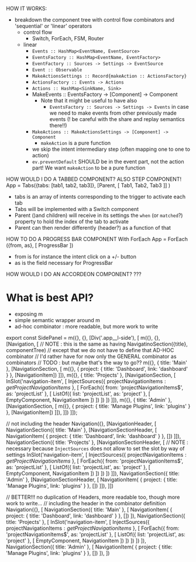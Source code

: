 HOW IT WORKS:
- breakdown the component tree with control flow combinators and 'sequential' or 'linear' operators
  - control flow
    - Switch, ForEach, FSM, Router
  - linear
    - `Events :: HashMap<EventName, EventSource>`
    - `EventsFactory :: HashMap<EventName, EventFactory>`
    - `EventFactory :: Sources -> Settings -> EventSource`
    - `Event :: Observable`
    - `MakeActionsSettings :: Record{makeAction :: ActionsFactory}`
    - `ActionsFactory :: Events -> Actions`
    - `Actions :: HashMap<SinkName, Sink>`
    - MakeEvents :: EventsFactory -> [Component] -> Component
      - Note that it might be useful to have also 
        - `EventsFactory :: Sources -> Settings -> Events` in case we need to make events from other previously made events (! be careful with the share and replay semantics there!!)
    - `MakeActions :: MakeActionsSettings -> [Component] -> Component` 
      - `makeAction` is a pure function
    - we skip the intent intermediary step (often mapping one to one to action)
    - `ev.preventDefault` SHOULD be in the event part, not the action part! We want  `makeAction` to be a pure function

HOW WOULD I DO A TABBED COMPONENT? ALSO STEP COMPONENT!
App = Tabs({tabs: [tab1, tab2, tab3]}, [Parent, [
  Tab1,
  Tab2,
  Tab3
]]
)

- tabs is an array of intents corresponding to the trigger to activate each tab
- Tabs will be implemented with a Switch component
- Parent ()and children) will receive in its settings the `when` (or `matched`?) property to hold the index of the tab to activate
- Parent can then render differently (header?) as a function of that

HOW TO DO A PROGRESS BAR COMPONENT
With ForEach
App = ForEach ({from, as}, [
  ProgressBar
])
- from is for instance the intent click on a +/- button
- as is the field necessary for ProgressBar 

HOW WOULD I DO AN ACCORDEON COMPONENT?
???

# What is best API?
- exposing m
- simple semantic wrapper around m
- ad-hoc combinator : more readable, but more work to write

export const SidePanel =
  m({}, {}, [Div('.app__l-side'), [
    m({}, {}, [Navigation, [
      // NOTE : this is the same as having NavigatinoSection({title}, componentTree)
      // except that we do not have to define that AD-HOC combinator
      // I'd rather have for now only the GENERAL combinator as combinators
      // TODO : but maybe that's the way to go??
      m({}, { title: 'Main' }, [NavigationSection, [
        m({}, { project: { title: 'Dashboard', link: 'dashboard' } }, [NavigationItem])
      ]]),
      m({}, { title: 'Projects' }, [NavigationSection, [
        InSlot('navigation-item', [
          InjectSources({ projectNavigationItems$: getProjectNavigationItems$ }, [
            ForEach({ from: 'projectNavigationItems$', as: 'projectList' }, [
              ListOf({ list: 'projectList', as: 'project' }, [
                EmptyComponent,
                NavigationItem
              ])
            ])
          ])
        ])
      ]]),
      m({}, { title: 'Admin' }, [NavigationSection, [
        m({}, { project: { title: 'Manage Plugins', link: 'plugins' } }, [NavigationItem])
      ]]),
    ]])
  ]]);


// not including the header
Navigation({}, [NavigationHeader, [
  NavigationSection({ title: 'Main' }, [NavigationSectionHeader, [
    NavigationItem( { project: { title: 'Dashboard', link: 'dashboard' } }, [])
  ]]),
  NavigationSection({ title: 'Projects' }, [NavigationSectionHeader, [
    // NOTE : necessary because `InjectSources` does not allow to set the slot by way of settings
    InSlot('navigation-item', [
      InjectSources({ projectNavigationItems$: getProjectNavigationItems$ }, [
        ForEach({ from: 'projectNavigationItems$', as: 'projectList' }, [
          ListOf({ list: 'projectList', as: 'project' }, [
            EmptyComponent,
            NavigationItem
          ])
        ])
      ])
    ])
  ]]),
  NavigationSection({ title: 'Admin' }, [NavigationSectionHeader, [
    NavigationItem( { project: { title: 'Manage Plugins', link: 'plugins' } }, [])
  ]]),
]])

// BETTER!!! no duplication of Headers, more readable too, though more work to write...
// including the header in the combinator definition
Navigation({}, [
  NavigationSection({ title: 'Main' }, [
    NavigationItem( { project: { title: 'Dashboard', link: 'dashboard' } }, [])
  ]),
  NavigationSection({ title: 'Projects' }, [
    InSlot('navigation-item', [
      InjectSources({ projectNavigationItems$: getProjectNavigationItems$ }, [
        ForEach({ from: 'projectNavigationItems$', as: 'projectList' }, [
          ListOf({ list: 'projectList', as: 'project' }, [
            EmptyComponent,
            NavigationItem
          ])
        ])
      ])
    ])
  ]),
  NavigationSection({ title: 'Admin' }, [
    NavigationItem( { project: { title: 'Manage Plugins', link: 'plugins' } }, [])
  ]),
])
